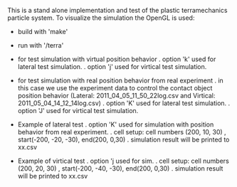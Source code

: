 This is a stand alone implementation and test of the plastic terramechanics particle system.
To visualize the simulation the OpenGL is used:

- build with 'make'
- run with '/terra'
- for test simulation with virtual position behavior
  . option 'k' used for lateral test simulation.
  . option 'j' used for virtical test simulation.

- for test simulation with real position behavior from real experiment
  . in this case we use the experiment data to control the contact object position behavior (Lateral: 2011_04_05_11_50_22log.csv and Virtical: 2011_05_04_14_12_14log.csv)
  . option 'K' used for lateral test simulation.
  . option 'J' used for virtical test simulation.

- Example of lateral test
  . option 'K' used for simulation with position behavior from real experiment.
  . cell setup:  cell numbers (200, 10, 30) , start(-200, -20, -30), end(200, 0,30)
  . simulation result will be printed to xx.csv

- Example of virtical test
  . option 'j used for sim.
  . cell setup:  cell numbers (200, 20, 30) , start(-200, -40, -30), end(200, 0,30)
  . simulation result will be printed to xx.csv
  
